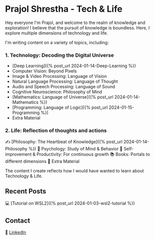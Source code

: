 # Prajol Shrestha - Tech & Life

Hey everyone I'm Prajol, and welcome to the realm of knowledge and exploration! I believe that the pursuit of knowledge is boundless. Here, I explore multiple dimensions of technology and life. 

I'm writing content on a variety of topics, including:

### 1. Technology: Decoding the Digital Universe
- [Deep Learning]({% post_url 2024-01-14-Deep-Learning %})
- Computer Vision: Beyond Pixels
- Image & Video Processing: Language of Vision
- Natural Language Processing: Language of Thought
- Audio and Speech Processing: Language of Sound
- Cognitive Neuroscience: Philosophy of Mind
- [Mathematics: Language of Universe]({% post_url 2024-01-14-Mathematics %})
- [Programming: Language of Logic]({% post_url 2024-01-15-Programming %})
- Extra Material
  
### 2. Life: Reflection of thoughts and actions
✍️ [Philosophy: The Heartbeat of Knowledge]({% post_url 2024-01-14-Philosophy %})
🧠 Psychology: Study of Mind & Behavior
📑 Self-improvement & Productivity: For continuous growth
📚 Books: Portals to different dimensions
🧯 Extra Material

The content I create reflects how I would have wanted to learn about Technology & Life.


## Recent Posts

💻 [Tutorial on WSL2]({% post_url 2024-01-03-wsl2-tutorial %})


## Contact
🔗 [Linkedln](https://www.linkedin.com/in/prajolshresthaa/)
